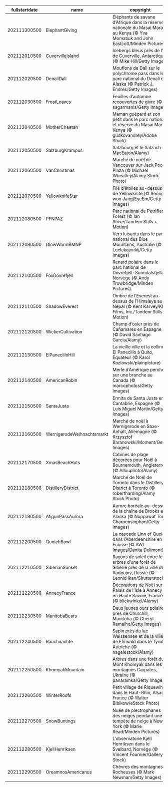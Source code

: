 |fullstartdate|name|copyright|title|image|
|--|--|--|--|--|
202111300500|ElephantGiving|Éléphants de savane d’Afrique dans la réserve nationale du Masai Mara au Kenya (© Yva Momatiuk and John Eastcott/Minden Pictures)||![](/fr-CA/2021/12/202111300500ElephantGiving.jpg)|
202112010500|CuvervilleIsland|Icebergs bleus près de l’île de Cuverville, Antarctique (© Mike Hill/Getty Images)||![](/fr-CA/2021/12/202112010500CuvervilleIsland.jpg)|
202112020500|DenaliDall|Mouflons de Dall sur le polychrome pass dans le parc national du Denali en Alaska (© Patrick J. Endres/Getty Images)||![](/fr-CA/2021/12/202112020500DenaliDall.jpg)|
202112030500|FrostLeaves|Feuilles d’automne recouvertes de givre (© sagarmanis/Getty Images)||![](/fr-CA/2021/12/202112030500FrostLeaves.jpg)|
202112040500|MotherCheetah|Maman guépard et son petit dans le parc national et réserve du Masai Mara, Kenya (© gudkovandrey/Adobe Stock)||![](/fr-CA/2021/12/202112040500MotherCheetah.jpg)|
202112050500|SalzburgKrampus|Salzbourg et le Salzach (© MacEaton/Alamy)||![](/fr-CA/2021/12/202112050500SalzburgKrampus.jpg)|
202112060500|VanChristmas|Marché de noël de Vancouver sur Jack Poole Plaza (© Michael Wheatley/Alamy Stock Photo)||![](/fr-CA/2021/12/202112060500VanChristmas.jpg)|
202112070500|YellowknifeStar|Filé d’étoiles au-dessus de Yellowknife (© Seong-won Jang/EyeEm/Getty Images)||![](/fr-CA/2021/12/202112070500YellowknifeStar.jpg)|
202112080500|PFNPAZ|Parc national de Petrified Forest (© Ian Shive/Tandem Stills + Motion)||![](/fr-CA/2021/12/202112080500PFNPAZ.jpg)|
202112090500|GlowWormBMNP|Vers luisants dans le parc national des Blue Mountains, Australie (© Leelakajonkij/Getty Images)||![](/fr-CA/2021/12/202112090500GlowWormBMNP.jpg)|
202112100500|FoxDovrefjell|Renard polaire dans le parc national de Dovrefjell-Sunndalsfjella, Norvège (© Andy Trowbridge/Minden Pictures)||![](/fr-CA/2021/12/202112100500FoxDovrefjell.jpg)|
202112110500|ShadowEverest|Ombre de l’Everest au-dessus de l’Himalaya au Népal (© Kent Karvey/KH Films, Inc./Tandem Stills + Motion)||![](/fr-CA/2021/12/202112110500ShadowEverest.jpg)|
202112120500|WickerCultivation|Champ d’osier près de Cañamares en Espagne (© David Santiago Garcia/Alamy)||![](/fr-CA/2021/12/202112120500WickerCultivation.jpg)|
202112130500|ElPanecilloHill|La vieille ville et la colline El Panecillo à Quito, Équateur (© Karol Kozlowski/plainpicture)||![](/fr-CA/2021/12/202112130500ElPanecilloHill.jpg)|
202112140500|AmericanRobin|Merle d’Amérique perché sur une branche au Canada (© marcophotos/Getty Images)||![](/fr-CA/2021/12/202112140500AmericanRobin.jpg)|
202112150500|SantaJusta|Ermita de Santa Justa en Cantabrie, Espagne (© Luis Miguel Martin/Getty Images)||![](/fr-CA/2021/12/202112150500SantaJusta.jpg)|
202112160500|WernigerodeWeihnachtsmarkt|Marché de noël à Wernigerode en Saxe-Anhalt, Allemagne (© Krzysztof Baranowski/Moment/Getty Images)||![](/fr-CA/2021/12/202112160500WernigerodeWeihnachtsmarkt.jpg)|
202112170500|XmasBeachHuts|Cabines de plage décorées pour Noël à Bournemouth, Angleterre (© Allouphoto/Alamy)||![](/fr-CA/2021/12/202112170500XmasBeachHuts.jpg)|
202112180500|DistilleryDistrict|Marché de Noël de Toronto dans le Distillery District à Toronto (© robertharding/Alamy Stock Photo)||![](/fr-CA/2021/12/202112180500DistilleryDistrict.jpg)|
202112190500|AtigunPassAurora|Aurore boréale au-dessus de la chaîne de Brooks en Alaska (© Noppawat Tom Charoensinphon/Getty Images)||![](/fr-CA/2021/12/202112190500AtigunPassAurora.jpg)|
202112200500|QuoichBowl|La cascade Linn of Quoich dans l’Aberdeenshire en Ecosse (© AWL Images/Danita Delimont)||![](/fr-CA/2021/12/202112200500QuoichBowl.jpg)|
202112210500|SiberianSunset|Rayons de soleil entre les arbres d’une forêt de Sibérie près de la ville de Radoujny, Russie (© Leonid Ikan/Shutterstock)||![](/fr-CA/2021/12/202112210500SiberianSunset.jpg)|
202112220500|AnnecyFrance|Décorations de Noël sur le Palais de l’Isle à Annecy en Haute Savoie, France (© blickwinkel/Alamy)||![](/fr-CA/2021/12/202112220500AnnecyFrance.jpg)|
202112230500|ManitobaBears|Deux jeunes ours polaires près de Churchill, Manitoba (© Cheryl Ramalho/Getty Images)||![](/fr-CA/2021/12/202112230500ManitobaBears.jpg)|
202112240500|Rauchnachte|Sapin près du lac Weissensee et de la ville de Ehrwald dans le Tyrol, Autriche (© nagelestock/Alamy)||![](/fr-CA/2021/12/202112240500Rauchnachte.jpg)|
202112250500|KhomyakMountain|Arbres dans une forêt du Mont Khomyak dans les montagnes Carpates, Ukraine (© panaramka/Getty Images)||![](/fr-CA/2021/12/202112250500KhomyakMountain.jpg)|
202112260500|WinterRoofs|Petit village de Riquewihr dans le Haut-Rhin, Alsace, France (© Walter Bibikow/eStock Photo)||![](/fr-CA/2021/12/202112260500WinterRoofs.jpg)|
202112270500|SnowBuntings|Nuée de plectrophanes des neiges pendant une tempête de neige à New York (© Marie Read/Minden Pictures)||![](/fr-CA/2021/12/202112270500SnowBuntings.jpg)|
202112280500|KjellHenriksen|L’observatoire Kjell Henriksen dans le Svalbard, Norvège (© Vincent Fournier/Gallery Stock)||![](/fr-CA/2021/12/202112280500KjellHenriksen.jpg)|
202112290500|OreamnosAmericanus|Chèvres des montagnes Rocheuses (© Mark Newman/Getty Images)||![](/fr-CA/2021/12/202112290500OreamnosAmericanus.jpg)|
